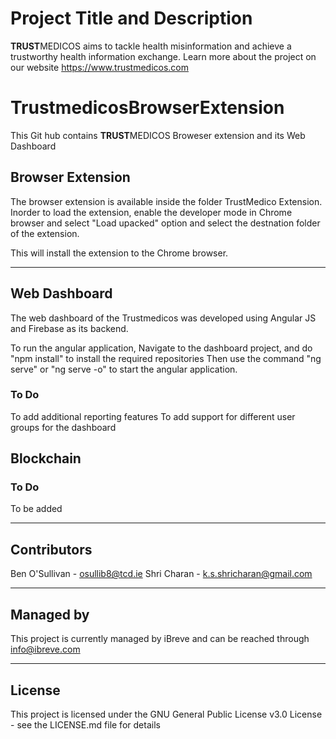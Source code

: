 # Project Title and Description
**TRUST**MEDICOS aims to tackle health misinformation and achieve a trustworthy health information exchange.
Learn more about the project on our website https://www.trustmedicos.com

# TrustmedicosBrowserExtension
This Git hub contains **TRUST**MEDICOS Broweser extension and its Web Dashboard

## Browser Extension
The browser extension is available inside the folder TrustMedico Extension.
Inorder to load the extension, enable the developer mode in Chrome browser and select "Load upacked" option and select the destnation folder of the extension.

This will install the extension to the Chrome browser.

------
## Web Dashboard

The web dashboard of the Trustmedicos was developed using Angular JS and Firebase as its backend.

To run the angular application,
Navigate to the dashboard project, and do "npm install" to install the required repositories
Then use the command "ng serve" or "ng serve -o" to start the angular application.


### To Do
To add additional reporting features
To add support for different user groups for the dashboard


## Blockchain

### To Do
To be added

------
## Contributors
Ben O'Sullivan - osullib8@tcd.ie
Shri Charan - k.s.shricharan@gmail.com

----
## Managed by
This project is currently managed by iBreve and can be reached through info@ibreve.com 

---
## License
This project is licensed under the GNU General Public License v3.0 License - see the LICENSE.md file for details
